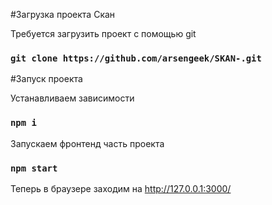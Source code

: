 #Загрузка проекта Скан

Требуется загрузить проект с помощью git

### `git clone https://github.com/arsengeek/SKAN-.git`


#Запуск проекта 

Устанавливаем зависимости 

### `npm i`

Запускаем фронтенд часть проекта

### `npm start` 

Теперь в браузере заходим на http://127.0.0.1:3000/